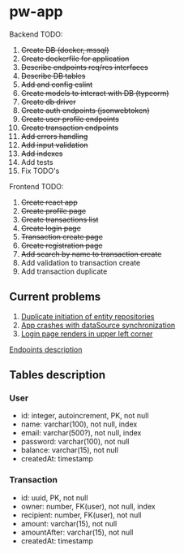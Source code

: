# pw-app

Backend TODO:

1. ~~Create DB (docker, mssql)~~
1. ~~Create dockerfile for application~~
1. ~~Describe endpoints req/res interfaces~~
1. ~~Describe DB tables~~
1. ~~Add and config eslint~~
1. ~~Create models to interact with DB (typeorm)~~
1. ~~Create db driver~~
1. ~~Create auth endpoints (jsonwebtoken)~~
1. ~~Create user profile endpoints~~
1. ~~Create transaction endpoints~~
1. ~~Add errors handling~~
1. ~~Add input validation~~
1. ~~Add indexes~~
1. Add tests
1. Fix TODO's

Frontend TODO:
1. ~~Create react app~~
1. ~~Create profile page~~
1. ~~Create transactions list~~
1. ~~Create login page~~
1. ~~Transaction create page~~
1. ~~Create registration page~~
1. ~~Add search by name to transaction create~~
1. Add validation to transaction create
1. Add transaction duplicate


## Current problems

1. [Duplicate initiation of entity repositories](backend/src/users/user.repository.ts#14)
1. [App crashes with dataSource synchronization](backend/src/adapters/dataSource.ts#28)
1. [Login page renders in upper left corner](frontend/src/App.tsx)

[Endpoints description](ENDPOINTS.md)

## Tables description

### User
- id: integer, autoincrement, PK, not null
- name: varchar(100), not null, index
- email: varchar(500?), not null, index
- password: varchar(100), not null
- balance: varchar(15), not null
- createdAt: timestamp

### Transaction
- id: uuid, PK, not null
- owner: number, FK(user), not null, index
- recipient: number, FK(user), not null
- amount: varchar(15), not null
- amountAfter: varchar(15), not null
- createdAt: timestamp